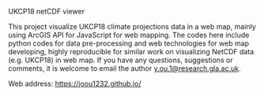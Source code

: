 UKCP18 netCDF viewer

This project visualize UKCP18 climate projections data in a web map, mainly using ArcGIS API for JavaScript for web mapping.
The codes here include python codes for data pre-processing and web technologies for web map developing, highly reproducible for similar work on visualizing NetCDF data (e.g. UKCP18) in web map. 
If you have any questions, suggestions or comments, it is welcome to email the author y.ou.1@research.gla.ac.uk.

Web address: https://joou1232.github.io/
